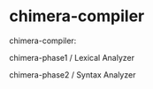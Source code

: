 # chimera-compiler
chimera-compiler:

chimera-phase1 / Lexical Analyzer

chimera-phase2 / Syntax Analyzer
